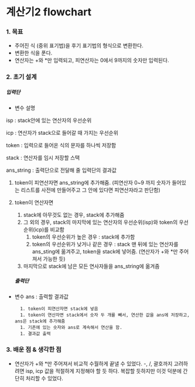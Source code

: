 # 계산기2 flowchart

### 1. 목표

- 주어진 식 (중위 표기법)을 후기 표기법의 형식으로 변환한다.
- 변환한 식을 푼다.
- 연산자는 +와 *만 입력되고, 피연산자는 0에서 9까지의 숫자만 입력된다.

### 2. 초기 설계

##### 	입력단

- 변수 설명

isp : stack안에 있는 연산자의 우선순위

icp : 연산자가 stack으로 들어갈 때 가지는 우선순위

token : 입력으로 들어온 식의 문자를 하나씩 저장함

stack : 연산자를 임시 저장할 스택

ans_string : 출력단으로 전달해 줄 입력단의 결과값

1. token이 피연산자면 ans_string에 추가해줌. (피연산자 0~9 까지 숫자가 들어있는 리스트를 사전에 만들어주고 그 안에 있다면 피연산자라고 판단함)
2. token이 연산자면 
   1. stack에 아무것도 없는 경우, stack에 추가해줌
   2. 그 외의 경우, stack의 마지막에 있는 연산자의 우선순위(isp)와 token의 우선순위(icp)를 비교함
      1. token의 우선순위가 높은 경우 : stack에 추가함
      2. token의 우선순위가 낮거나 같은 경우 : stack 맨 뒤에 있는 연산자를 ans_sting에 옮겨주고, token을 stack에 넣어줌. (연산자가 +와 *만 주어져서 가능한 듯)
   3. 마지막으로 stack에 남은 모든 연사자들을 ans_string에 옮겨줌

	##### 	출력단

- 변수 ans : 출력할 결과값

		1. token이 피연산자면 stack에 넣음
		1. token이 연산자면 stack에서 숫자 두 개를 빼서, 연산한 값을 ans에 저장하고, ans은 stack에 추가해줌
		1. 기존에 있는 숫자와 ans로 계속해서 연산을 함.
		1. 결과값 출력

### 3. 배운 점 & 생각한 점

- 연산자가 +와 *만 주어져서 비교적 수월하게 끝낼 수 있었다. -, /, 괄호까지 고려하려면 isp, icp 값을 적절하게 지정해야 할 듯 하다. 복잡할 듯하지만 이것 덕분에 간단히 처리할 수 있었다.

